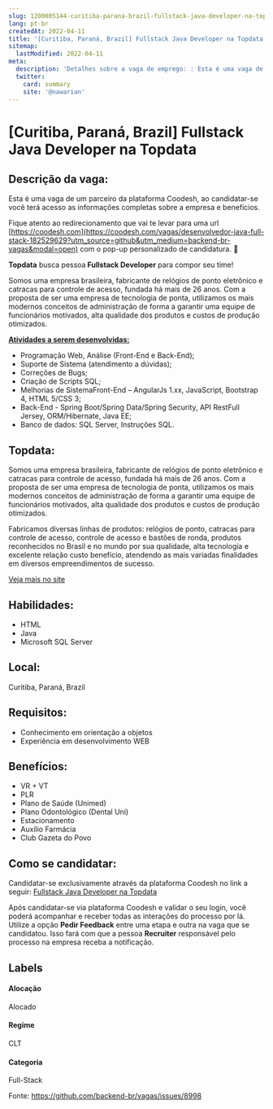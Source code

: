 ```yaml
---
slug: 1200005144-curitiba-parana-brazil-fullstack-java-developer-na-topdata
lang: pt-br
createdAt: 2022-04-11
title: '[Curitiba, Paraná, Brazil] Fullstack Java Developer na Topdata - Vaga de Emprego'
sitemap:
  lastModified: 2022-04-11
meta:
  description: 'Detalhes sobre a vaga de emprego: : Esta é uma vaga de um parceiro da plataforma Coodesh, ao candidatar-se você terá acesso as informações completas sobre a empresa e benefícios.  Fique atento ao redirecionamento que vai te levar para uma url [https://coodesh.com](https://coodesh.com/vagas/desenvolvedor-java-full-stack-182529629?utm_source=github&utm_medium=backend-br-vagas&modal=open) com o pop-up personalizado de candidatura. 👋 <p><strong>Topdata</strong> busca pessoa<strong> Fullstack Developer</strong> para compor seu time!</p> <p>Somos uma empresa brasileira, fabricante de relógios de ponto eletrônico e catracas para controle de acesso, fundada há mais de 26 anos. Com a proposta de ser uma empresa de tecnologia de ponta, utilizamos os mais modernos conceitos de administração de forma a garantir uma equipe de funcionários motivados, alta qualidade dos produtos e custos de produção otimizados.</p> <p><strong><ins>Atividades a serem desenvolvidas:</ins></strong></p> <ul> <li>Programação Web, Análise (Front-End e Back-End);</li> <li>Suporte de Sistema (atendimento a dúvidas);</li> <li>Correções de Bugs;</li> <li>Criação de Scripts SQL;</li> <li>Melhorias de SistemaFront-End – AngularJs 1.xx, JavaScript, Bootstrap 4, HTML 5/CSS 3;</li> <li>Back-End - Spring Boot/Spring Data/Spring Security, API RestFull Jersey, ORM/Hibernate, Java EE;</li> <li>Banco de dados: SQL Server, Instruções SQL.</li> </ul> <p></p>'
  twitter:
    card: summary
    site: '@nawarian'
---
```


# [Curitiba, Paraná, Brazil] Fullstack Java Developer na Topdata

## Descrição da vaga: 
Esta é uma vaga de um parceiro da plataforma Coodesh, ao candidatar-se você terá acesso as informações completas sobre a empresa e benefícios.


Fique atento ao redirecionamento que vai te levar para uma url [https://coodesh.com](https://coodesh.com/vagas/desenvolvedor-java-full-stack-182529629?utm_source=github&utm_medium=backend-br-vagas&modal=open) com o pop-up personalizado de candidatura. 👋
<p><strong>Topdata</strong> busca pessoa<strong> Fullstack Developer</strong> para compor seu time!</p>
<p>Somos uma empresa brasileira, fabricante de relógios de ponto eletrônico e catracas para controle de acesso, fundada há mais de 26 anos. Com a proposta de ser uma empresa de tecnologia de ponta, utilizamos os mais modernos conceitos de administração de forma a garantir uma equipe de funcionários motivados, alta qualidade dos produtos e custos de produção otimizados.</p>
<p><strong><ins>Atividades a serem desenvolvidas:</ins></strong></p>
<ul>
<li>Programação Web, Análise (Front-End e Back-End);</li>
<li>Suporte de Sistema (atendimento a dúvidas);</li>
<li>Correções de Bugs;</li>
<li>Criação de Scripts SQL;</li>
<li>Melhorias de SistemaFront-End – AngularJs 1.xx, JavaScript, Bootstrap 4, HTML 5/CSS 3;</li>
<li>Back-End - Spring Boot/Spring Data/Spring Security, API RestFull Jersey, ORM/Hibernate, Java EE;</li>
<li>Banco de dados: SQL Server, Instruções SQL.</li>
</ul>
<p></p>

## Topdata: 
 <p>Somos uma empresa brasileira, fabricante de relógios de ponto eletrônico e catracas para controle de acesso, fundada há mais de 26 anos. Com a proposta de ser uma empresa de tecnologia de ponta, utilizamos os mais modernos conceitos de administração de forma a garantir uma equipe de funcionários motivados, alta qualidade dos produtos e custos de produção otimizados.</p>

<p>Fabricamos diversas linhas de produtos: relógios de ponto, catracas para controle de acesso, controle de acesso e bastões de ronda, produtos reconhecidos no Brasil e no mundo por sua qualidade, alta tecnologia e excelente relação custo benefício, atendendo as mais variadas finalidades em diversos empreendimentos de sucesso.</p><a href='https://coodesh.com/empresas/topdata-sistemas-de-automacao-ltda'>Veja mais no site</a>

 ## Habilidades: 
 - HTML 
- Java 
- Microsoft SQL Server
## Local: 
 Curitiba, Paraná, Brazil
## Requisitos: 
 - Conhecimento em orientação a objetos 
- Experiência em desenvolvimento WEB

## Benefícios: 
 - VR + VT    
-  PLR  
- Plano de Saúde (Unimed) 
- Plano Odontológico (Dental Uni) 
- Estacionamento 
- Auxílio Farmácia 
-  Club Gazeta do Povo
## Como se candidatar:
Candidatar-se exclusivamente através da plataforma Coodesh no link a seguir: [Fullstack Java Developer na Topdata](https://coodesh.com/vagas/desenvolvedor-java-full-stack-182529629?utm_source=github&utm_medium=backend-br-vagas&modal=open)


Após candidatar-se via plataforma Coodesh e validar o seu login, você poderá acompanhar e receber todas as interações do processo por lá. Utilize a opção **Pedir Feedback** entre uma etapa e outra na vaga que se candidatou. Isso fará com que a pessoa **Recruiter** responsável pelo processo na empresa receba a notificação.
## Labels
#### Alocação
Alocado
#### Regime
CLT
#### Categoria
Full-Stack

Fonte: https://github.com/backend-br/vagas/issues/8998